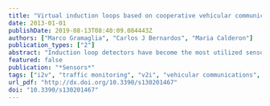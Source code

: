 ```yaml
---
title: "Virtual induction loops based on cooperative vehicular communications"
date: 2013-01-01
publishDate: 2019-08-13T08:40:09.084443Z
authors: ["Marco Gramaglia", "Carlos J Bernardos", "Maria Calderon"]
publication_types: ["2"]
abstract: "Induction loop detectors have become the most utilized sensors in traffic management systems. The gathered traffic data is used to improve traffic efficiency (i.e., warning users about congested areas or planning new infrastructures). Despite their usefulness, their deployment and maintenance costs are expensive. Vehicular networks are an emerging technology that can support novel strategies for ubiquitous and more cost-effective traffic data gathering. In this article, we propose and evaluate VIL (Virtual Induction Loop), a simple and lightweight traffic monitoring system based on cooperative vehicular communications. The proposed solution has been experimentally evaluated through simulation using real vehicular traces."
featured: false
publication: "*Sensors*"
tags: ["i2v", "traffic monitoring", "v2i", "vehicular communications", ""]
url_pdf: "http://dx.doi.org/10.3390/s130201467"
doi: "10.3390/s130201467"
---
```


